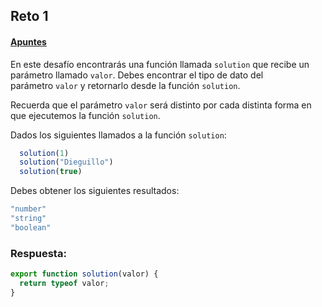 ## Reto 1
#### [Apuntes](https://github.com/ElizabethLeonPerez/JAVASCRIPT-reto30dias/blob/420e092506b71be2a27bf8224cae5023847686b6/Notas-Reto1.md)

En este desafío encontrarás una función llamada `solution` que recibe un parámetro llamado `valor`. Debes encontrar el tipo de dato del parámetro `valor` y retornarlo desde la función `solution`.

Recuerda que el parámetro `valor` será distinto por cada distinta forma en que ejecutemos la función `solution`.

Dados los siguientes llamados a la función `solution`:
```JavaScript
  solution(1)
  solution("Dieguillo")
  solution(true)
```
Debes obtener los siguientes resultados:
```JavaScript
"number"
"string"
"boolean"
```
### Respuesta:
```JavaScript
export function solution(valor) {
  return typeof valor;
}
```
